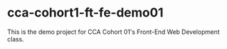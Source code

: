 # cca-cohort1-ft-fe-demo01
This is the demo project for CCA Cohort 01's Front-End Web Development class.
